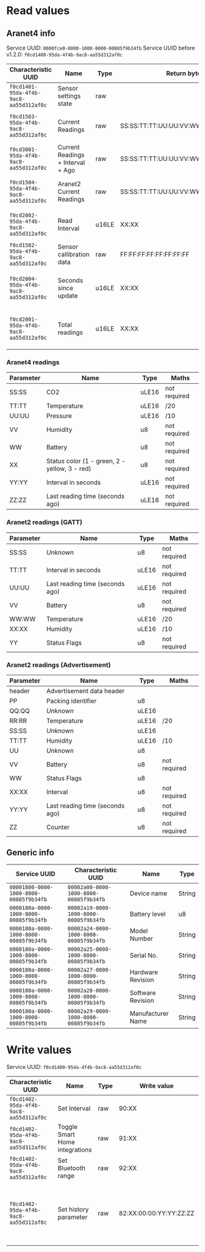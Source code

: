 # Read values
## Aranet4 info
Service UUID: `0000fce0-0000-1000-8000-00805f9b34fb`
Service UUID before v1.2.0: `f0cd1400-95da-4f4b-9ac8-aa55d312af0c`

| Characteristic UUID                    | Name                              | Type       | Return bytes                           | Values                           |
|----------------------------------------|-----------------------------------|------------|----------------------------------------|----------------------------------|
| `f0cd1401-95da-4f4b-9ac8-aa55d312af0c` | Sensor settings state             | raw        |                                        |                                  |
| `f0cd1503-95da-4f4b-9ac8-aa55d312af0c` | Current Readings                  | raw        | SS:SS:TT:TT:UU:UU:VV:WW:XX             | See Aranet4 readings table       |
| `f0cd3001-95da-4f4b-9ac8-aa55d312af0c` | Current Readings + Interval + Ago | raw        | SS:SS:TT:TT:UU:UU:VV:WW:XX:YY:YY:ZZ:ZZ | See Aranet4 readings table       |
| `f0cd1504-95da-4f4b-9ac8-aa55d312af0c` | Aranet2 Current Readings          | raw        | SS:SS:TT:TT:UU:UU:VV:WW:WW:XX:XX:YY    | See Aranet2 readings table       |
| `f0cd2002-95da-4f4b-9ac8-aa55d312af0c` | Read Interval                     | u16LE      | XX:XX                                  | Read interval in seconds         |
| `f0cd1502-95da-4f4b-9ac8-aa55d312af0c` | Sensor callibration data          | raw        | FF:FF:FF:FF:FF:FF:FF:FF                |                                  |
| `f0cd2004-95da-4f4b-9ac8-aa55d312af0c` | Seconds since update              | u16LE      | XX:XX                                  | Last reading time (seconds ago)  |
| `f0cd2001-95da-4f4b-9ac8-aa55d312af0c` | Total readings                    | u16LE      | XX:XX                                  | XX:XX - Total readings in memory |

### Aranet4 readings
| Parameter | Name                            | Type  | Maths        |
|-----------|---------------------------------|-------|--------------|
| SS:SS     | CO2                             | uLE16 | not required |
| TT:TT     | Temperature                     | uLE16 | /20          |
| UU:UU     | Pressure                        | uLE16 | /10          |
| VV        | Humidity                        | u8    | not required |
| WW        | Battery                         | u8    | not required |
| XX        | Status color (1 - green, 2 - yellow, 3 - red)  | u8    | not required |
| YY:YY     | Interval in seconds             | uLE16 | not required |
| ZZ:ZZ     | Last reading time (seconds ago) | uLE16 | not required |

### Aranet2 readings (GATT)
| Parameter | Name                            | Type  | Maths        |
|-----------|---------------------------------|-------|--------------|
| SS:SS     | _Unknown_                       | u8    | not required |
| TT:TT     | Interval in seconds             | uLE16 | not required |
| UU:UU     | Last reading time (seconds ago) | uLE16 | not required |
| VV        | Battery                         | u8    | not required |
| WW:WW     | Temperature                     | uLE16 | /20          |
| XX:XX     | Humidity                        | uLE16 | /10          |
| YY        | Status Flags                    | u8    | not required |

### Aranet2 readings (Advertisement)
| Parameter | Name                            | Type  | Maths        |
|-----------|---------------------------------|-------|--------------|
| header    | Advertisement data header       |       |              |
| PP        | Packing identifier              | u8    |              |
| QQ:QQ     | _Unknown_                       | uLE16 |              |
| RR:RR     | Temperature                     | uLE16 | /20          |
| SS:SS     | _Unknown_                       | uLE16 |              |
| TT:TT     | Humidity                        | uLE16 | /10          |
| UU        | _Unknown_                       | u8    |              |
| VV        | Battery                         | u8    | not required |
| WW        | Status Flags                    | u8    |              |
| XX:XX     | Interval                        | u8    | not required |
| YY:YY     | Last reading time (seconds ago) | u8    | not required |
| ZZ        | Counter                         | u8    | not required |

## Generic info
| Service UUID                         | Characteristic UUID                  | Name              | Type   |
|--------------------------------------|--------------------------------------|-------------------|--------|
| `00001800-0000-1000-8000-00805f9b34fb` | `00002a00-0000-1000-8000-00805f9b34fb` | Device name       | String |
| `0000180a-0000-1000-8000-00805f9b34fb` | `00002a19-0000-1000-8000-00805f9b34fb` | Battery level     | u8     |
| `0000180a-0000-1000-8000-00805f9b34fb` | `00002a24-0000-1000-8000-00805f9b34fb` | Model Number      | String |
| `0000180a-0000-1000-8000-00805f9b34fb` | `00002a25-0000-1000-8000-00805f9b34fb` | Serial No.        | String |
| `0000180a-0000-1000-8000-00805f9b34fb` | `00002a27-0000-1000-8000-00805f9b34fb` | Hardware Revision | String |
| `0000180a-0000-1000-8000-00805f9b34fb` | `00002a28-0000-1000-8000-00805f9b34fb` | Software Revision | String |
| `0000180a-0000-1000-8000-00805f9b34fb` | `00002a29-0000-1000-8000-00805f9b34fb` | Manufacturer Name | String |

# Write values
Service UUID: `f0cd1400-95da-4f4b-9ac8-aa55d312af0c`

| Characteristic UUID                    | Name                           | Type | Write value             | Parameters                                                                                    |
|----------------------------------------|--------------------------------|------|-------------------------|-----------------------------------------------------------------------------------------------|
| `f0cd1402-95da-4f4b-9ac8-aa55d312af0c` | Set Interval                   | raw  | 90:XX                   | XX - Time in minutes (01,02,05,0A)                                                            |
| `f0cd1402-95da-4f4b-9ac8-aa55d312af0c` | Toggle Smart Home integrations | raw  | 91:XX                   | XX - 0 = disabled, 1 = enabled                                                                |
| `f0cd1402-95da-4f4b-9ac8-aa55d312af0c` | Set Bluetooth range            | raw  | 92:XX                   | XX - 0 = standart, 1 = extended                                                               |
| `f0cd1402-95da-4f4b-9ac8-aa55d312af0c` | Set history parameter          | raw  | 82:XX:00:00:YY:YY:ZZ:ZZ | XX - Property (1,2,3,4), YY:YY - First index (uLE16, starts with 1),ZZ:ZZ - Max index (u16LE) |


